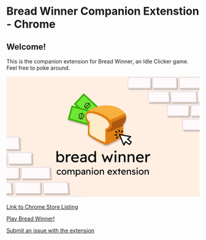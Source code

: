 # Bread Winner Companion Extenstion - Chrome

## Welcome!

This is the companion extension for Bread Winner, an Idle Clicker game. Feel free to poke around.

![bread winner companion promo image](public/promo-img.png)

[Link to Chrome Store Listing](https://chromewebstore.google.com/detail/bread-winner-companion/mlfplmodeiemagcbcfofdmfcahjaafel)

[Play Bread Winner!](https://breadwinner.app)

[Submit an issue with the extension](https://forms.gle/S2c1TotgKfHJmRGC9)